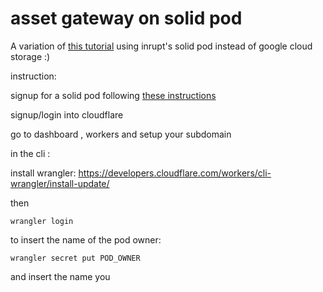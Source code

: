 # asset gateway on solid pod

A variation of [this tutorial](https://developers.cloudflare.com/workers/tutorials/configure-your-cdn/)
using inrupt's solid pod instead of google cloud storage :)

instruction:

signup for a solid pod following [these instructions](https://docs.inrupt.com/pod-spaces/getting-started-pod-inrupt-com/)

signup/login into cloudflare

go to dashboard , workers and setup your subdomain


in the cli :

install wrangler: https://developers.cloudflare.com/workers/cli-wrangler/install-update/

then

`wrangler login`

to insert the name of the pod owner:

`wrangler secret put POD_OWNER`

and insert the name you 





